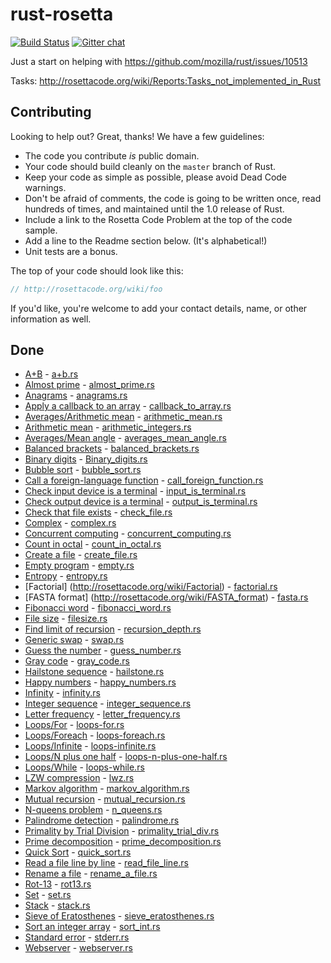 # rust-rosetta #
[![Build Status](https://travis-ci.org/Hoverbear/rust-rosetta.png)](https://travis-ci.org/Hoverbear/rust-rosetta)
[![Gitter chat](https://badges.gitter.im/Hoverbear/rust-rosetta.png)](https://gitter.im/Hoverbear/rust-rosetta)

Just a start on helping with https://github.com/mozilla/rust/issues/10513

Tasks: http://rosettacode.org/wiki/Reports:Tasks_not_implemented_in_Rust

## Contributing ##
Looking to help out? Great, thanks! We have a few guidelines:

* The code you contribute *is* public domain.
* Your code should build cleanly on the `master` branch of Rust.
* Keep your code as simple as possible, please avoid Dead Code warnings.
* Don't be afraid of comments, the code is going to be written once, read hundreds of times, and maintained until the 1.0 release of Rust.
* Include a link to the Rosetta Code Problem at the top of the code sample.
* Add a line to the Readme section below. (It's alphabetical!)
* Unit tests are a bonus.

The top of your code should look like this:

```rust
// http://rosettacode.org/wiki/foo
```
If you'd like, you're welcome to add your contact details, name, or other information as well.


## Done ##
* [A+B](http://rosettacode.org/wiki/A%2BB) - [a+b.rs](src/a+b.rs)
* [Almost prime](http://rosettacode.org/wiki/Almost_prime) - [almost_prime.rs](src/almost_prime.rs) 
* [Anagrams](http://rosettacode.org/wiki/Anagrams) - [anagrams.rs](src/anagrams.rs)
* [Apply a callback to an array](http://rosettacode.org/wiki/Apply_a_callback_to_an_array) - [callback_to_array.rs](src/callback_to_array.rs)
* [Averages/Arithmetic mean](http://rosettacode.org/wiki/Averages/Arithmetic_mean) - [arithmetic_mean.rs](src/arithmetic_mean.rs)
* [Arithmetic mean](http://rosettacode.org/wiki/Arithmetic/Integer) - [arithmetic_integers.rs](src/artihmetic_integers.rs)
* [Averages/Mean angle](http://rosettacode.org/wiki/Averages/Mean_angle) - [averages_mean_angle.rs](src/averages_mean_angle.rs)
* [Balanced brackets](http://rosettacode.org/wiki/Balanced_brackets) - [balanced_brackets.rs](src/balanced_brackets.rs)
* [Binary digits](http://rosettacode.org/wiki/Binary_digits) - [Binary_digits.rs](src/binary_digits.rs)
* [Bubble sort](http://rosettacode.org/wiki/Sorting_algorithms/Bubble_sort) - [bubble_sort.rs](src/bubble_sort.rs)
* [Call a foreign-language function](http://rosettacode.org/wiki/Call_a_foreign-language_function) - [call_foreign_function.rs](src/call_foreign_function.rs)
* [Check input device is a terminal](http://rosettacode.org/wiki/Check_input_device_is_a_terminal) - [input_is_terminal.rs](src/input_is_terminal.rs)
* [Check output device is a terminal](http://rosettacode.org/wiki/Check_output_device_is_a_terminal) - [output_is_terminal.rs](src/output_is_terminal.rs)
* [Check that file exists](http://rosettacode.org/wiki/Check_that_file_exists) - [check_file.rs](src/check_file.rs)
* [Complex](http://rosettacode.org/wiki/Arithmetic/Complex) - [complex.rs](src/complex.rs)
* [Concurrent computing](http://rosettacode.org/wiki/Concurrent_computing) - [concurrent_computing.rs](src/concurrent_computing.rs)
* [Count in octal](http://rosettacode.org/wiki/Count_in_octal) - [count_in_octal.rs](src/count_in_octal.rs)
* [Create a file](http://rosettacode.org/wiki/Create_a_file) - [create_file.rs](src/create_file.rs)
* [Empty program](http://rosettacode.org/wiki/Empty_program) - [empty.rs](src/empty.rs)
* [Entropy](http://rosettacode.org/wiki/Entropy) - [entropy.rs](src/entropy.rs)
* [Factorial] (http://rosettacode.org/wiki/Factorial) - [factorial.rs](src/factorial.rs)
* [FASTA format] (http://rosettacode.org/wiki/FASTA_format) - [fasta.rs](src/fasta.rs)
* [Fibonacci word](http://rosettacode.org/wiki/Fibonacci_word) - [fibonacci_word.rs](src/fibonacci_word.rs)
* [File size](http://rosettacode.org/wiki/File_size) - [filesize.rs](src/filesize.rs)
* [Find limit of recursion](http://rosettacode.org/wiki/Find_limit_of_recursion) - [recursion_depth.rs](src/recursion_depth.rs)
* [Generic swap](http://rosettacode.org/wiki/Generic_swap) - [swap.rs](src/swap.rs)
* [Guess the number](http://rosettacode.org/wiki/Guess_the_number) - [guess_number.rs](src/guess_number.rs)
* [Gray code](http://rosettacode.org/wiki/Gray_code) - [gray_code.rs](src/gray_code.rs)
* [Hailstone sequence](http://rosettacode.org/wiki/Hailstone_sequence) - [hailstone.rs](src/hailstone.rs)
* [Happy numbers](http://rosettacode.org/wiki/Happy_numbers) - [happy_numbers.rs](src/happy_numbers.rs)
* [Infinity](http://rosettacode.org/wiki/Infinity) - [infinity.rs](src/infinity.rs)
* [Integer sequence](http://rosettacode.org/wiki/Integer_sequence) - [integer_sequence.rs](src/integer_sequence.rs)
* [Letter frequency](http://rosettacode.org/wiki/Letter_frequency) - [letter_frequency.rs](src/letter_frequency.rs)
* [Loops/For](http://rosettacode.org/wiki/Loops/For) - [loops-for.rs](src/loops-for.rs)
* [Loops/Foreach](http://rosettacode.org/wiki/Loops/Foreach) - [loops-foreach.rs](src/loops-foreach.rs)
* [Loops/Infinite](http://rosettacode.org/wiki/Loops/Infinite) - [loops-infinite.rs](src/loops-infinite.rs)
* [Loops/N plus one half](http://rosettacode.org/wiki/Loops/N_plus_one_half) - [loops-n-plus-one-half.rs](src/loops-n-plus-one-half.rs)
* [Loops/While](http://rosettacode.org/wiki/Loops/While) - [loops-while.rs](src/loops-while.rs)
* [LZW compression](http://rosettacode.org/wiki/LZW_compression) - [lwz.rs](src/lwz.rs)
* [Markov algorithm](http://rosettacode.org/wiki/Execute_a_Markov_algorithm) - [markov_algorithm.rs](src/markov_algorithm.rs)
* [Mutual recursion](http://rosettacode.org/wiki/Mutual_recursion) - [mutual_recursion.rs](src/mutual_recursion.rs)
* [N-queens problem](http://rosettacode.org/wiki/N-queens_problem) - [n_queens.rs](src/n_queens.rs)
* [Palindrome detection](http://rosettacode.org/wiki/Palindrome_detection) - [palindrome.rs](src/palindrome.rs)
* [Primality by Trial Division](http://rosettacode.org/wiki/Primality_by_Trial_Division) - [primality_trial_div.rs](src/primality_trial_div.rs)
* [Prime decomposition](http://rosettacode.org/wiki/Prime_decomposition) - [prime_decomposition.rs](src/prime_decomposition.rs)
* [Quick Sort](http://rosettacode.org/wiki/Sorting_algorithms/Quicksort) - [quick_sort.rs](src/quick_sort.rs)
* [Read a file line by line](http://rosettacode.org/wiki/Read_a_file_line_by_line) - [read_file_line.rs](src/read_file_line.rs)
* [Rename a file](http://rosettacode.org/wiki/Rename_a_file) - [rename_a_file.rs](src/rename_a_file.rs)
* [Rot-13](http://rosettacode.org/wiki/Rot-13) - [rot13.rs](src/rot13.rs)
* [Set](http://rosettacode.org/wiki/Set) - [set.rs](src/set.rs)
* [Stack](http://rosettacode.org/wiki/Stack) - [stack.rs](src/stack.rs)
* [Sieve of Eratosthenes](http://rosettacode.org/wiki/Sieve_of_Eratosthenes) - [sieve_eratosthenes.rs](src/sieve_eratosthenes.rs)
* [Sort an integer array](http://rosettacode.org/wiki/Sort_an_integer_array) - [sort_int.rs](src/sort_int.rs)
* [Standard error](http://rosettacode.org/wiki/Hello_world/Standard_error) - [stderr.rs](src/stderr.rs)
* [Webserver](http://rosettacode.org/wiki/Hello_world/Web_server) - [webserver.rs](src/webserver.rs)
